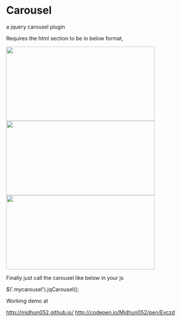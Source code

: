 Carousel
========

a jquery carousel plugin


Requires the html section to be in below format,

<div class="myCarousel">
<span id="left" class="glyphicon glyphicon-chevron-left"></span>
<span id="right" class="glyphicon glyphicon-chevron-right"></span>
<div class="myCarouselContent">
<div><img src="http://lorempixel.com/400/200/sports/1/" width="400px" height="200px"></img></div>
<div><img src="http://lorempixel.com/400/200/sports/2/" width="400px" height="200px"></img></div>
<div><img src="http://lorempixel.com/400/200/sports/3/" width="400px" height="200px"></img></div>
</div>
</div>

Finally just call the carousel like below in your js

$('.mycarousel').jqCarousel();

Working demo at 

http://midhun052.github.io/
http://codepen.io/Midhun052/pen/Evczd
